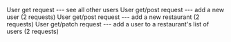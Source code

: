 User get request --- see all other users
User get/post request --- add a new user (2 requests)
User get/post request --- add a new restaurant (2 requests)
User get/patch request --- add a user to a restaurant's list of users (2 requests)
